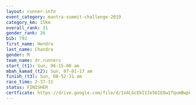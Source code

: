 ```yaml
---
layout: runner-info 
event_category: mantra-summit-challenge-2019 
category_km: 15km 
overall_rank: 31
gender_rank: 26
bib: 792
first_name: Hendra
last_name: Chandra
gender: M
team_name: dr.runners
start_(t1): Sun, 06-15-00 am
mbah_kamad_(t2): Sun, 07-01-17 am
finish_(t3): Sun, 08-52-31 am
race_time: 2-37-31
status: FINISHER
certficate: https-//drive.google.com/file/d/1V4LGcEkIIJe56IEOw1TqumBwpC7qZv5l/view?usp=sharing
---
```

